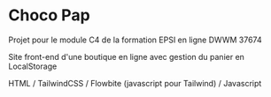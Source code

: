 # Choco Pap
Projet pour le module C4 de la formation EPSI en ligne DWWM 37674

Site front-end d'une boutique en ligne avec gestion du panier en LocalStorage

HTML / TailwindCSS / Flowbite (javascript pour Tailwind) / Javascript
